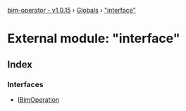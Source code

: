 [bim-operator - v1.0.15](../README.md) › [Globals](../globals.md) › ["interface"](_interface_.md)

# External module: "interface"

## Index

### Interfaces

* [IBimOperation](../interfaces/_interface_.ibimoperation.md)
